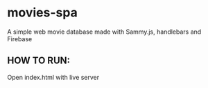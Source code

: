 # movies-spa
 A simple web movie database made with Sammy.js, handlebars and Firebase
## HOW TO RUN: 
 Open index.html with live server